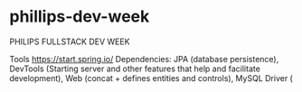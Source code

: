 # phillips-dev-week
PHILIPS FULLSTACK DEV WEEK

Tools
https://start.spring.io/
Dependencies: JPA (database persistence), DevTools (Starting server and other features that help and facilitate development), Web (concat + defines entities and controls), MySQL Driver (
